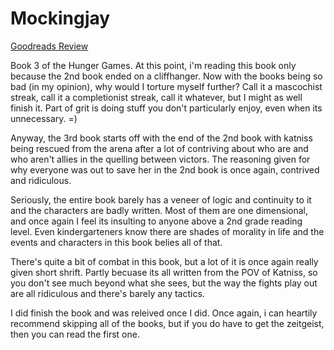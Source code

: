 # Mockingjay
[Goodreads Review](https://www.goodreads.com/review/show/7127443674)

Book 3 of the Hunger Games. At this point, i'm reading this book only because the 2nd book ended on a cliffhanger. Now with the books being so bad (in my opinion), why would I torture myself further? Call it a mascochist streak, call it a completionist streak, call it whatever, but I might as well finish it. Part of grit is doing stuff you don't particularly enjoy, even when its unnecessary. =)

Anyway, the 3rd book starts off with the end of the 2nd book with katniss being rescued from the arena after a lot of contriving about who are and who aren't allies in the quelling between victors. The reasoning given for why everyone was out to save her in the 2nd book is once again, contrived and ridiculous.

Seriously, the entire book barely has a veneer of logic and continuity to it and the characters are badly written. Most of them are one dimensional, and once again I feel its insulting to anyone above a 2nd grade reading level. Even kindergarteners know there are shades of morality in life and the events and characters in this book belies all of that.

There's quite a bit of combat in this book, but a lot of it is once again really given short shrift. Partly becuase its all written from the POV of Katniss, so you don't see much beyond what she sees, but the way the fights play out are all ridiculous and there's barely any tactics.

I did finish the book and was releived once I did. Once again, i can heartily recommend skipping all of the books, but if you do have to get the zeitgeist, then you can read the first one.
